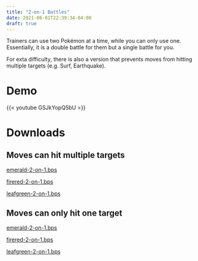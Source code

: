 ```yaml
---
title: "2-on-1 Battles"
date: 2021-06-01T22:39:34-04:00
draft: true
---
```


Trainers can use two Pokémon at a time, while you can only use one. Essentially, it is a double battle for them but a single battle for you.

For exta difficulty, there is also a version that prevents moves from hitting multiple targets (e.g. Surf, Earthquake).

# Demo

{{< youtube GSJkYopQ5bU >}}

# Downloads

## Moves can hit multiple targets

<p>
    <a href="/downloads/2-on-1/multi-target/emerald-2-on-1.bps" download>
    emerald-2-on-1.bps
    </a>
</p>

<p>
    <a href="/downloads/2-on-1/multi-target/firered-2-on-1.bps" download>
    firered-2-on-1.bps
    </a>
</p>

<p>
    <a href="/downloads/2-on-1/multi-target/leafgreen-2-on-1.bps" download>
    leafgreen-2-on-1.bps
    </a>
</p>

## Moves can only hit one target

<p>
    <a href="/downloads/2-on-1/one-target/emerald-2-on-1.bps" download>
    emerald-2-on-1.bps
    </a>
</p>

<p>
    <a href="/downloads/2-on-1/one-target/firered-2-on-1.bps" download>
    firered-2-on-1.bps
    </a>
</p>

<p>
    <a href="/downloads/2-on-1/one-target/leafgreen-2-on-1.bps" download>
    leafgreen-2-on-1.bps
    </a>
</p>

